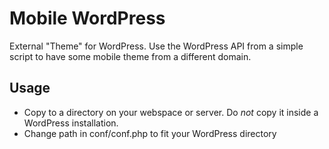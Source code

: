 Mobile WordPress
================

External "Theme" for WordPress. Use the WordPress API from a simple script
to have some mobile theme from a different domain.

## Usage

- Copy to a directory on your webspace or server. Do *not* copy it inside a
WordPress installation.
- Change path in conf/conf.php to fit your WordPress directory
